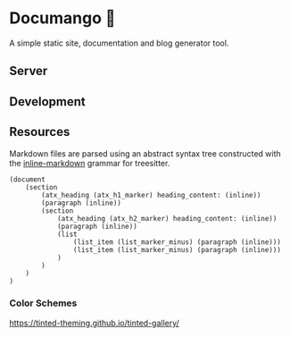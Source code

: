 # Documango 🥭

A simple static site, documentation and blog generator tool.

## Server

## Development

## Resources

Markdown files are parsed using an abstract syntax tree constructed with
the [inline-markdown](https://github.com/tree-sitter-grammars/tree-sitter-markdown)
grammar for treesitter.

```plaintext
(document
    (section
        (atx_heading (atx_h1_marker) heading_content: (inline))
        (paragraph (inline))
        (section
            (atx_heading (atx_h2_marker) heading_content: (inline))
            (paragraph (inline))
            (list
                (list_item (list_marker_minus) (paragraph (inline)))
                (list_item (list_marker_minus) (paragraph (inline)))
            )
        )
    )
)
```

### Color Schemes

<https://tinted-theming.github.io/tinted-gallery/>
